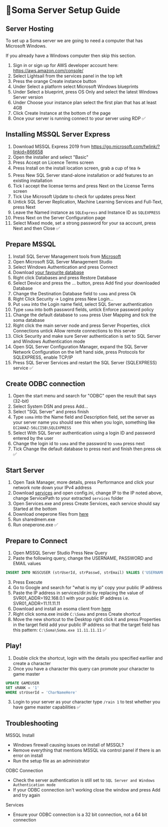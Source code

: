 # 🧙‍Soma Server Setup Guide



## Server Hosting

To set up a Soma server we are going to need a computer that has Microsoft Windows.

If you already have a Windows computer then skip this section.

1. Sign in or sign up for AWS developer account here: https://aws.amazon.com/console/
2. Select Lightsail from the services panel in the top left
3. Press the orange Create instance button
4. Under Select a platform select Microsoft Windows blueprints
5. Under Select a blueprint, press OS Only and select the latest Windows Server version
6. Under Choose your instance plan select the first plan that has at least 4GB
7. Click Create Instance at the bottom of the page
8. Once your server is running connect to your server using RDP ✅



## Installing MSSQL Server Express

1. Download MSSQL Express 2019 from  https://go.microsoft.com/fwlink/?linkid=866658
2. Open the installer and select "Basic"
3. Press Accept on Licence Terms screen
4. Press Install on the install location screen, grab a cup of tea ☕️
5. Press New SQL Server stand-alone installation or add features to an existing installation
6. Tick I accept the license terms and press Next on the License Terms screen
7. Tick Use Microsoft Update to check for updates press Next
8. Untick SQL Server Replication, Machine Learning Services and Full-Text, press Next
9. Leave the Named instance as `SQLExpress` and Instance ID as `SQLEXPRESS`
10. Press Next on the Server Configuration page
11. Select Mixed mode, set a strong password for your sa account, press Next and then Close ✅



## Prepare MSSQL 
1. Install SQL Server Management tools from [Microsoft](https://learn.microsoft.com/en-us/sql/ssms/download-sql-server-management-studio-ssms?redirectedfrom=MSDN&view=sql-server-ver16)
2. Open Microsoft SQL Server Management Studio
3. Select Windows Authentication and press Connect
4. Download [your favourite database](https://github.com/soma-space/files/tree/main/databases) 
5. Right click Databases and press Restore Database
6. Select Device and press the ... button, press Add find your downloaded Database
7. Change the Destination Database field to `soma` and press Ok
8. Right Click Security -> Logins press New Login...
9. Put `soma` into the Login name field, select SQL Server authentication
10. Type `soma` into both password fields, untick Enforce password policy
11. Change the default database to `soma` press User Mapping and tick the soma database
12. Right click the main server node and press Server Properties, click Connections untick Allow remote connections to this server
13. Click Security and make sure Server authentication is set to SQL Server and Windows Authentication mode
14. Open SQL Server Configuration Manager, expand the SQL Server Network Configuration on the left hand side, press Protocols for SQLEXPRESS, enable TCP/IP
15. Press SQL Server Services and restart the SQL Server (SQLEXPRESS) service ✅



## Create ODBC connection

1. Open the start menu and search for "ODBC" open the result that says (32-bit)
2. Select System DSN and press Add...
3. Select "SQL Server" and press finish
4. Type `soma` into the Name field and Description field, set the server as your server name you should see this when you login, something like `EC2AHAZ-56LCI5B\SQLEXPRESS` 
5. Select With SQL Server authentication using a login ID and password entered by the user
6. Change the login id to `soma` and the password to `soma` press next
7. Tick Change the default database to press next and finish then press ok ✅



## Start Server

1. Open Task Manager, more details, press Performance and click your network note down your IPv4 address
2. Download [services](https://github.com/soma-space/files/tree/main/services) and open config.ini, change IP to the IP noted above, change ServicePath to your extracted `services` folder
3. Open Services.exe and press Create Services, each service should say Started at the bottom 
4. Download oneperone files from [here](https://github.com/soma-space/files/tree/main/oneperones/arcanine)
5. Run sharedmem.exe
6. Run oneperone.exe ✅



## Prepare to Connect

1. Open MSSQL Server Studio Press New Query
2. Paste the following query, change the USERNAME, PASSWORD and EMAIL values
```SQL
INSERT INTO NGSCUSER (strUserId, strPasswd, strEmail) VALUES ('USERNAME','PASSWORD', 'EMAIL')
```
3. Press Execute
4. Go to Google and search for "what is my ip" copy your public IP address 
5. Paste the IP address in services/dir.ini by replacing the value of SVR01_ADDR=192.168.0.1
    with your public IP address i.e. SVR01_ADDR=11.11.11.11
6. Download and install an esoma client from [here](https://www.reddit.com/r/soma_space/comments/y0kpmp/esoma_client_links/)
7. Right click soma.exe inside `C:\Soma` and press Create shortcut
8. Move the new shortcut to the Desktop right click it and press Properties in the target field add your public IP address so that the target field has this pattern: `C:\Soma\Soma.exe 11.11.11.11` ✅



## Play!

1. Double click the shortcut, login with the details you specified earllier and create a character
2. Once you have a character this query can promote your character to game master
```sql 
UPDATE GAMEUSER 
SET sRANK = '1' 
WHERE strUserId = 'CharNameHere'
```
3. Login to your server as your character type `/rain 1` to test whether you have game master capabilities ✅



## Troubleshooting

MSSQL Install

- Windows firewall causing issues on install of MSSQL?
- Remove everything that mentions MSSQL via control panel if there is an error on install
- Run the setup file as an administrator

ODBC Connection

- Check the server authentication is still set to `SQL Server and Windows Authentication mode` 
- If your ODBC connection isn't working close the window and press Add and try again

Services

- Ensure your ODBC connection is a 32 bit connection, not a 64 bit connection
